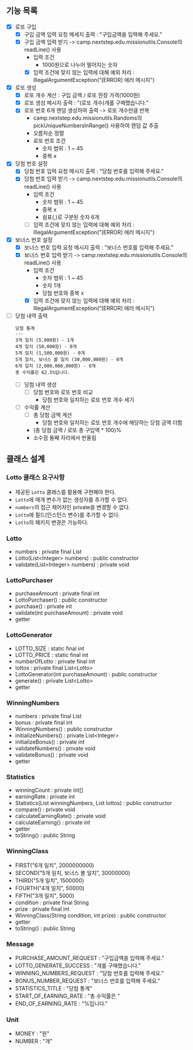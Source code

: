 ## 기능 목록
- [x] 로또 구입
  - [x] 구입 금액 입력 요청 메세지 출력 : "구입금액을 입력해 주세요."
  - [x] 구입 금액 입력 받기 -> camp.nextstep.edu.missionutils.Console의 readLine() 사용
    - 입력 조건
      - 1000원으로 나누어 떨어지는 숫자
    - [x] 입력 조건에 맞지 않는 입력에 대해 예외 처리 : IllegalArgumentException("[ERROR] 에러 메시지")
- [x] 로또 생성
  - [x] 로또 개수 계산 : 구입 금액 / 로또 한장 가격(1000원)
  - [x] 로또 생성 메시지 출력 : "(로또 개수)개를 구매했습니다."
  - [x] 로또 번호 6개 랜덤 생성하여 출력 -> 로또 개수만큼 반복
    - camp.nextstep.edu.missionutils.Randoms의 pickUniqueNumbersInRange() 사용하여 랜덤 값 추출
    - 오름차순 정렬
    - 로또 번호 조건
      - 숫자 범위 : 1 ~ 45
      - 중복 x
- [x] 당첨 번호 설정
  - [x] 당첨 번호 입력 요청 메시지 출력 : "당첨 번호를 입력해 주세요."
  - [x] 당첨 번호 입력 받기 -> camp.nextstep.edu.missionutils.Console의 readLine() 사용
    - 입력 조건
        - 숫자 범위 : 1 ~ 45
        - 중복 x
        - 쉼표(,)로 구분된 숫자 6개
    - [ ] 입력 조건에 맞지 않는 입력에 대해 예외 처리 : IllegalArgumentException("[ERROR] 에러 메시지")
- [x] 보너스 번호 설정
    - [x] 보너스 번호 입력 요청 메시지 출력 : "보너스 번호를 입력해 주세요."
    - [x] 보너스 번호 입력 받기 -> camp.nextstep.edu.missionutils.Console의 readLine() 사용
      - 입력 조건
        - 숫자 범위 : 1 ~ 45
        - 숫자 1개
        - 당첨 번호와 중복 x
      - [x] 입력 조건에 맞지 않는 입력에 대해 예외 처리 : IllegalArgumentException("[ERROR] 에러 메시지")
- [ ] 당첨 내역 출력
     ```
    당첨 통계
    ---
    3개 일치 (5,000원) - 1개
    4개 일치 (50,000원) - 0개
    5개 일치 (1,500,000원) - 0개
    5개 일치, 보너스 볼 일치 (30,000,000원) - 0개
    6개 일치 (2,000,000,000원) - 0개
    총 수익률은 62.5%입니다.
     ```
  - [ ] 당첨 내역 생성
    - [ ] 당첨 번호와 로또 번호 비교
      - 당첨 번호와 일치하는 로또 번호 개수 세기
  - [ ] 수익률 계산
    - [ ] 총 당첨 금액 계산
      - 당첨 번호와 일치하는 로또 번호 개수에 해당하는 당첨 금액 더함
    - (총 당첨 금액 / 로또 총 구입액 * 100)%
    - 소수점 둘째 자리에서 반올림

## 클래스 설계
### Lotto 클래스 요구사항
- 제공된 `Lotto` 클래스를 활용해 구현해야 한다.
- `Lotto`에 매개 변수가 없는 생성자를 추가할 수 없다.
- `numbers`의 접근 제어자인 private을 변경할 수 없다.
- `Lotto`에 필드(인스턴스 변수)를 추가할 수 없다.
- `Lotto`의 패키지 변경은 가능하다.
### Lotto
- numbers : private final List<Integer>
- Lotto(List\<Integer> numbers) : public constructor
- validate(List\<Integer> numbers) : private void
### LottoPurchaser
- purchaseAmount : private final int
- LottoPurchaser() : public constructor
- purchase() : private int
- validate(int purchaseAmount) : private void
- getter
### LottoGenerator
- LOTTO_SIZE : static final int
- LOTTO_PRICE : static final int
- numberOfLotto : private final int
- lottos : private final List\<Lotto>
- LottoGenerator(int purchaseAmount) : public constructor
- generate() : private List\<Lotto> 
- getter
### WinningNumbers
- numbers : private final List<Integer>
- bonus : private final int
- WinningNumbers() : public constructor
- initializeNumbers() : private List\<Integer>
- initializeBonus() : private int
- validateNumbers() : private void
- validateBonus() : private void
- getter
### Statistics
- winningCount : private int[]
- earningRate : private int
- Statistics(List<Integer> winningNumbers, List<Lotto> lottos) : public constructor
- compare() : private void
- calculateEarningRate() : private void
- calculateEarning() : private int
- getter
- toString() : public String
### WinningClass
- FIRST("6개 일치", 2000000000)
- SECOND("5개 일치, 보너스 볼 일치", 30000000)
- THIRD("5개 일치", 1500000)
- FOURTH("4개 일치", 50000)
- FIFTH("3개 일치", 5000)
- condition : private final String
- prize : private final int
- WinningClass(String condition, int prize) : public constructor
- getter
- toString() : public String
### Message
- PURCHASE_AMOUNT_REQUEST :  "구입금액을 입력해 주세요."
- LOTTO_GENERATE_SUCCESS : "개를 구매했습니다."
- WINNING_NUMBERS_REQUEST : "당첨 번호를 입력해 주세요."
- BONUS_NUMBER_REQUEST : "보너스 번호를 입력해 주세요."
- STATISTICS_TITLE : "당첨 통계"
- START_OF_EARNING_RATE : "총 수익률은 "
- END_OF_EARNING_RATE : "%입니다."
### Unit
- MONEY : "원"
- NUMBER : "개"
